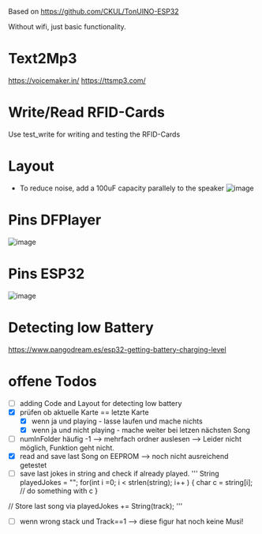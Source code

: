 Based on https://github.com/CKUL/TonUINO-ESP32

Without wifi, just basic functionality.

# Text2Mp3
https://voicemaker.in/
https://ttsmp3.com/

# Write/Read RFID-Cards
Use test_write for writing and testing the RFID-Cards

# Layout
- To reduce noise, add a 100uF capacity parallely to the speaker
![image](https://user-images.githubusercontent.com/8984410/124837231-bc22b380-df84-11eb-9362-05a5ca6fccdb.png)

# Pins DFPlayer
![image](https://user-images.githubusercontent.com/8984410/124837238-c04ed100-df84-11eb-8781-986065f39ca6.png)

# Pins ESP32
![image](https://user-images.githubusercontent.com/8984410/124837275-d197dd80-df84-11eb-8cff-1737979d7c81.png)

# Detecting low Battery
https://www.pangodream.es/esp32-getting-battery-charging-level


# offene Todos
- [ ] adding Code and Layout for detecting low battery
- [x] prüfen ob aktuelle Karte == letzte Karte
  - [x] wenn ja und playing - lasse laufen und mache nichts
  - [x] wenn ja und nicht playing - mache weiter bei letzen nächsten Song
- [ ] numInFolder häufig -1 --> mehrfach ordner auslesen --> Leider nicht möglich, Funktion geht nicht.
- [x] read and save last Song on EEPROM --> noch nicht ausreichend getestet
- [ ] save last jokes in string and check if already played. 
'''
String playedJokes = "";
for(int i =0; i < strlen(string); i++ ) {
  char c = string[i];
  // do something with c
}

// Store last song via
playedJokes += String(track);
'''
- [ ] wenn wrong stack und Track==1 --> diese figur hat noch keine Musi!
